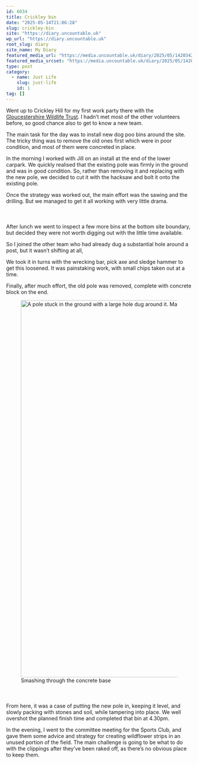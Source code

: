 ```yaml
---
id: 6034
title: Crickley bin
date: "2025-05-14T21:06:28"
slug: crickley-bin
site: "https://diary.uncountable.uk"
wp_url: "https://diary.uncountable.uk"
root_slug: diary
site_name: My Diary
featured_media_url: "https://media.uncountable.uk/diary/2025/05/14203429/IMG20250514123643.webp"
featured_media_srcset: "https://media.uncountable.uk/diary/2025/05/14203429/IMG20250514123643-300x169.webp 300w, https://media.uncountable.uk/diary/2025/05/14203429/IMG20250514123643-1024x576.webp 1024w, https://media.uncountable.uk/diary/2025/05/14203429/IMG20250514123643-150x150.webp 150w, https://media.uncountable.uk/diary/2025/05/14203429/IMG20250514123643-640x360.webp 640w, https://media.uncountable.uk/diary/2025/05/14203429/IMG20250514123643.webp 1959w"
type: post
category:
  - name: Just Life
    slug: just-life
    id: 1
tag: []
---
```



<p>Went up to Crickley Hill for my first work party there with the <a href="https://www.gloucestershirewildlifetrust.co.uk/volunteer">Gloucestershire Wildlife Trust</a>.  I hadn&#8217;t met most of the other volunteers before, so good chance also to get to know a new team.</p>



<p>The main task for the day was to install new dog poo bins around the site. The tricky thing was to remove the old ones first which were in poor condition, and most of them were concreted in place.</p>



<p>In the morning I worked with Jill on an install at the end of the lower carpark.  We quickly realised that the existing pole was firmly in the ground and was in good condition.  So, rather than removing it and replacing with the new pole, we decided to cut it with the hacksaw and bolt it onto the existing pole.</p>



<p>Once the strategy was worked out, the main effort was the sawing and the drilling.  But we managed to get it all working with very little drama.</p>


<style>.kb-row-layout-id6034_fa901c-99 > .kt-row-column-wrap{align-content:start;}:where(.kb-row-layout-id6034_fa901c-99 > .kt-row-column-wrap) > .wp-block-kadence-column{justify-content:start;}.kb-row-layout-id6034_fa901c-99 > .kt-row-column-wrap{column-gap:var(--global-kb-gap-md, 2rem);row-gap:var(--global-kb-gap-md, 2rem);padding-top:var(--global-kb-spacing-sm, 1.5rem);padding-bottom:var(--global-kb-spacing-sm, 1.5rem);grid-template-columns:repeat(2, minmax(0, 1fr));}.kb-row-layout-id6034_fa901c-99 > .kt-row-layout-overlay{opacity:0.30;}@media all and (max-width: 1024px){.kb-row-layout-id6034_fa901c-99 > .kt-row-column-wrap{grid-template-columns:repeat(2, minmax(0, 1fr));}}@media all and (max-width: 767px){.kb-row-layout-id6034_fa901c-99 > .kt-row-column-wrap{grid-template-columns:minmax(0, 1fr);}.kb-row-layout-id6034_fa901c-99 > .kt-row-column-wrap > .wp-block-kadence-column:nth-of-type(1){order:2;}.kb-row-layout-id6034_fa901c-99 > .kt-row-column-wrap > .wp-block-kadence-column:nth-of-type(2){order:1;}.kb-row-layout-id6034_fa901c-99 > .kt-row-column-wrap > .wp-block-kadence-column:nth-of-type(3){order:12;}.kb-row-layout-id6034_fa901c-99 > .kt-row-column-wrap > .wp-block-kadence-column:nth-of-type(4){order:11;}.kb-row-layout-id6034_fa901c-99 > .kt-row-column-wrap > .wp-block-kadence-column:nth-of-type(5){order:22;}.kb-row-layout-id6034_fa901c-99 > .kt-row-column-wrap > .wp-block-kadence-column:nth-of-type(6){order:21;}.kb-row-layout-id6034_fa901c-99 > .kt-row-column-wrap > .wp-block-kadence-column:nth-of-type(7){order:32;}.kb-row-layout-id6034_fa901c-99 > .kt-row-column-wrap > .wp-block-kadence-column:nth-of-type(8){order:31;}}</style><div class="kb-row-layout-wrap kb-row-layout-id6034_fa901c-99 alignnone wp-block-kadence-rowlayout"><div class="kt-row-column-wrap kt-has-2-columns kt-row-layout-equal kt-tab-layout-inherit kt-mobile-layout-row kt-row-valign-top">
<style>.kadence-column6034_ff37c0-4d > .kt-inside-inner-col,.kadence-column6034_ff37c0-4d > .kt-inside-inner-col:before{border-top-left-radius:0px;border-top-right-radius:0px;border-bottom-right-radius:0px;border-bottom-left-radius:0px;}.kadence-column6034_ff37c0-4d > .kt-inside-inner-col{column-gap:var(--global-kb-gap-sm, 1rem);}.kadence-column6034_ff37c0-4d > .kt-inside-inner-col{flex-direction:column;}.kadence-column6034_ff37c0-4d > .kt-inside-inner-col > .aligncenter{width:100%;}.kadence-column6034_ff37c0-4d > .kt-inside-inner-col:before{opacity:0.3;}.kadence-column6034_ff37c0-4d{position:relative;}@media all and (max-width: 1024px){.kadence-column6034_ff37c0-4d > .kt-inside-inner-col{flex-direction:column;justify-content:center;}}@media all and (max-width: 767px){.kadence-column6034_ff37c0-4d > .kt-inside-inner-col{flex-direction:column;justify-content:center;}}</style>
<div class="wp-block-kadence-column kadence-column6034_ff37c0-4d"><div class="kt-inside-inner-col">
<p>After lunch we went to inspect a few more bins at the bottom site boundary, but decided they were not worth digging out with the little time available.</p>



<p>So I joined the other team who had already dug a substantial hole around a post, but it wasn&#8217;t shifting at all,</p>



<p>We took it in turns with the wrecking bar, pick axe and sledge hammer to get this loosened.  It was painstaking work, with small chips taken out at a time.</p>



<p>Finally, after much effort, the old pole was removed, complete with concrete block on the end.</p>
</div></div>


<style>.kadence-column6034_5b41fd-a6 > .kt-inside-inner-col,.kadence-column6034_5b41fd-a6 > .kt-inside-inner-col:before{border-top-left-radius:0px;border-top-right-radius:0px;border-bottom-right-radius:0px;border-bottom-left-radius:0px;}.kadence-column6034_5b41fd-a6 > .kt-inside-inner-col{column-gap:var(--global-kb-gap-sm, 1rem);}.kadence-column6034_5b41fd-a6 > .kt-inside-inner-col{flex-direction:column;}.kadence-column6034_5b41fd-a6 > .kt-inside-inner-col > .aligncenter{width:100%;}.kadence-column6034_5b41fd-a6 > .kt-inside-inner-col:before{opacity:0.3;}.kadence-column6034_5b41fd-a6{position:relative;}@media all and (max-width: 1024px){.kadence-column6034_5b41fd-a6 > .kt-inside-inner-col{flex-direction:column;justify-content:center;}}@media all and (max-width: 767px){.kadence-column6034_5b41fd-a6 > .kt-inside-inner-col{flex-direction:column;justify-content:center;}}</style>
<div class="wp-block-kadence-column kadence-column6034_5b41fd-a6"><div class="kt-inside-inner-col">
<figure class="wp-block-image size-large"><img loading="lazy" decoding="async" width="757" height="1024" src="https://media.uncountable.uk/diary/2025/05/14203408/IMG20250514145323-757x1024.webp" alt="A pole stuck in the ground with a large hole dug around it. Man breaking stones with a wrecking bar" class="wp-image-6035" srcset="https://media.uncountable.uk/diary/2025/05/14203408/IMG20250514145323-757x1024.webp 757w, https://media.uncountable.uk/diary/2025/05/14203408/IMG20250514145323-222x300.webp 222w, https://media.uncountable.uk/diary/2025/05/14203408/IMG20250514145323-473x640.webp 473w, https://media.uncountable.uk/diary/2025/05/14203408/IMG20250514145323.webp 1224w" sizes="auto, (max-width: 757px) 100vw, 757px" /><figcaption class="wp-element-caption">Smashing through the concrete base</figcaption></figure>
</div></div>

</div></div>


<p>From here, it was a case of putting the new pole in, keeping it level, and slowly packing with stones and soil, while tampering into place.  We well overshot the planned finish time and completed that bin at 4.30pm.</p>



<p>In the evening, I went to the committee meeting for the Sports Club, and gave them some advice and strategy for creating wildflower strips in an unused portion of the field.  The main challenge is going to be what to do with the clippings after they&#8217;ve been raked off, as there&#8217;s no obvious place to keep them.</p>
